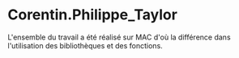 # Corentin.Philippe_Taylor
L'ensemble du travail a été réalisé sur MAC d'où la différence dans l'utilisation des bibliothèques et des fonctions.
